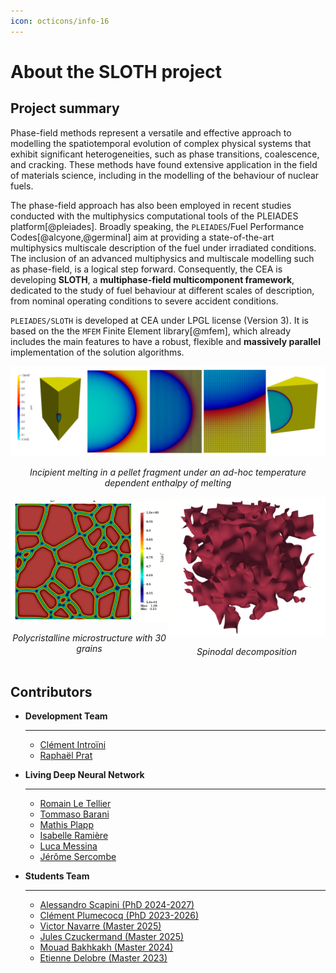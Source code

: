 ```yaml
---
icon: octicons/info-16
---
```


# About the SLOTH project

## Project summary

Phase-field methods represent a versatile and effective approach to modelling the spatiotemporal evolution of complex physical systems that exhibit significant heterogeneities, such as phase transitions, coalescence, and cracking. These methods have found extensive application in the field of materials science, including in the modelling of the behaviour of nuclear fuels. 

The phase-field approach has also been employed in recent studies conducted with the multiphysics computational tools of the PLEIADES platform[@pleiades]. Broadly speaking, the `PLEIADES`/Fuel Performance Codes[@alcyone,@germinal] aim at providing a state-of-the-art multiphysics multiscale description of the fuel under irradiated conditions. The inclusion of an advanced multiphysics and multiscale modelling such as phase-field, is a logical step forward.
Consequently, the CEA is developing **SLOTH**, a **multiphase-field multicomponent framework**, dedicated to the study of fuel behaviour at different scales of description, from nominal operating conditions to severe accident conditions. 

`PLEIADES/SLOTH` is developed at CEA under LPGL license (Version 3). It is based on the the `MFEM` Finite Element library[@mfem], which already includes the main features to have a robust, flexible and **massively parallel** implementation of the solution algorithms.

<div style="display: flex; justify-content: space-around; align-items: center;">

  <div style="text-align: center;">
    <img src="img/fig1.png" alt="Figure 1" style="width: 600px;">
    <p><em>Incipient melting in a pellet fragment under an ad-hoc temperature dependent enthalpy of melting</em></p>
  </div>

</div>

 

<div style="display: flex; justify-content: space-around; align-items: center;">

  <div style="text-align: center;">
    <img src="img/fig2.png" alt="Figure 2" style="width: 300px;">
    <p><em>Polycristalline microstructure with 30 grains</em></p>
  </div>

  <div style="text-align: center;">
    <img src="img/fig3.png" alt="Figure 3" style="width: 300px;">
    <p><em>Spinodal decomposition</em></p>
  </div>

</div>

## Contributors

<div class="grid cards" markdown>


-   __Development Team__
  
    ---    
    - [Clément Introïni](https://www.researchgate.net/profile/Clement-Introini)
    - [Raphaël Prat](https://www.researchgate.net/profile/Raphael-Prat)


-   __Living Deep Neural Network__
  
    ---    
    - [Romain Le Tellier]()
    - [Tommaso Barani](https://www.researchgate.net/profile/Tommaso-Barani)
    - [Mathis Plapp](https://www.researchgate.net/profile/Mathis-Plapp)
    - [Isabelle Ramière](https://www.researchgate.net/profile/Isabelle-Ramiere)
    - [Luca Messina](https://scholar.google.com/citations?hl=fr&user=_q0x3tsAAAAJ&view_op=list_works&sortby=pubdate)
    - [Jérôme Sercombe](https://www.researchgate.net/profile/J-Sercombe)


-   __Students Team__

    ---
    - [Alessandro Scapini (PhD 2024-2027)]()
    - [Clément Plumecocq (PhD 2023-2026)]()
    - [Victor Navarre (Master 2025)]()
    - [Jules Czuckermand (Master 2025)]()     
    - [Mouad Bakhkakh (Master 2024)]()
    - [Etienne Delobre (Master 2023)]()
  
</div>

<!-- 
## License
The code is developed under [GNU LESSER GENERAL PUBLIC LICENSE Version 3](https://github.com/Collab4Sloth/SLOTH?tab=LGPL-3.0-1-ov-file) -->

<!-- ## Contact
If you have any questions, comments, suggestions or want to report a bug, please feel free to open an issue or discussion on [Github](https://github.com/Collab4Sloth/SLOTH).  -->
